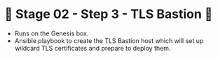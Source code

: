 # 🚧 Stage 02 - Step 3 - TLS Bastion 🚧
* Runs on the Genesis box.
* Ansible playbook to create the TLS Bastion host which will set up wildcard TLS certificates and prepare to deploy them.